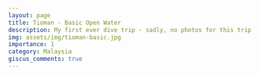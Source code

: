 ```yaml
---
layout: page
title: Tioman - Basic Open Water
description: My first ever dive trip - sadly, no photos for this trip
img: assets/img/tioman-basic.jpg
importance: 1
category: Malaysia
giscus_comments: true
---
```



